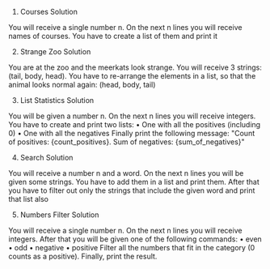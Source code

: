 01. Courses Solution

You will receive a single number n. On the next n lines you will receive names of courses. You have to create a list of them and print it

02. Strange Zoo Solution

You are at the zoo and the meerkats look strange. You will receive 3 strings: (tail, body, head). You have to re-arrange the elements in a list, so that the animal looks normal again: (head, body, tail)

03. List Statistics Solution

You will be given a number n. On the next n lines you will receive integers. You have to create and print two lists:
• One with all the positives (including 0)
• One with all the negatives
Finally print the following message: "Count of positives: {count_positives}. Sum of negatives: {sum_of_negatives}"

04. Search Solution

You will receive a number n and a word. On the next n lines you will be given some strings. You have to add them in a list and print them. After that you have to filter out only the strings that include the given word and print that list also

05. Numbers Filter Solution

You will receive a single number n. On the next n lines you will receive integers. After that you will be given one of the following commands:
• even
• odd
• negative
• positive
Filter all the numbers that fit in the category (0 counts as a positive). Finally, print the result.
